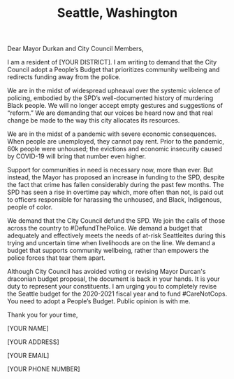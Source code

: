 ---
title: Seattle, Washington
permalink: "/seattle"
name: Letter to Mayor and City Council Members
state: WA
city: Seattle
layout: email
recipients:
- jenny.durkan@seattle.gov
- COUNCIL@SEATTLE.GOV 
- isa.herbold@seattle.gov 
- tammy.morales@seattle.gov 
- kshama.sawant@seattle.gov 
- alex.pedersen@seattle.gov 
- debora.juarez@seattle.gov 
- dan.strauss@seattle.gov 
- andrew.lewis@seattle.gov 
- teresa.mosqueda@seattle.gov 
- lorena.gonzalez@seattle.gov
subject: LETTER TO MAYOR AND CITY COUNCIL MEMBERS
body: "Dear Mayor Durkan and City Council Members, \n\n
I am a resident of [YOUR DISTRICT]. I am writing to demand that the City Council adopt a People’s Budget that prioritizes community wellbeing and redirects funding away from the police.\n\n

We are in the midst of widespread upheaval over the systemic violence of policing, embodied by the SPD’s well-documented history of murdering Black people. We will no longer accept empty gestures and suggestions of “reform.” We are demanding that our voices be heard now and that real change be made to the way this city allocates its resources.\n\n

We are in the midst of a pandemic with severe economic consequences. When people are unemployed, they cannot pay rent. Prior to the pandemic, 60k people were unhoused; the evictions and economic insecurity caused by COVID-19 will bring that number even higher.\n\n

Support for communities in need is necessary now, more than ever. But instead, the Mayor has proposed an increase in funding to the SPD, despite the fact that crime has fallen considerably during the past few months. The SPD has seen a rise in overtime pay which, more often than not, is paid out to officers responsible for harassing the unhoused, and Black, Indigenous, people of color.\n\n

We demand that the City Council defund the SPD. We join the calls of those across the country to #DefundThePolice. We demand a budget that adequately and effectively meets the needs of at-risk Seattleites during this trying and uncertain time when livelihoods are on the line. We demand a budget that supports community wellbeing, rather than empowers the police forces that tear them apart.\n\n

Although City Council has avoided voting or revising Mayor Durcan's draconian budget proposal, the document is back in your hands. It is your duty to represent your constituents. I am urging you to completely revise the Seattle budget for the 2020-2021 fiscal year and to fund #CareNotCops. You need to adopt a People’s Budget. Public opinion is with me.\n\n

Thank you for your time,\n\n

[YOUR NAME]\n\n
[YOUR ADDRESS]\n\n
[YOUR EMAIL]\n\n
[YOUR PHONE NUMBER]\n\n
"
---
